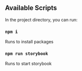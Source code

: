 ## Available Scripts

In the project directory, you can run:

### `npm i`

Runs to install packages

### `npm run storybook`

Runs to start storybook